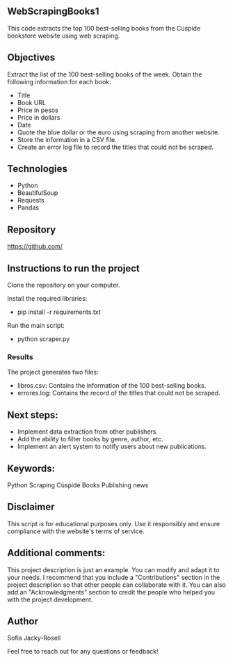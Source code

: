 ## WebScrapingBooks1
This code extracts the top 100 best-selling books from the Cúspide bookstore website using web scraping.

## Objectives 
Extract the list of the 100 best-selling books of the week.
Obtain the following information for each book:

* Title
* Book URL
* Price in pesos
* Price in dollars
* Date
* Quote the blue dollar or the euro using scraping from another website.
* Store the information in a CSV file.
* Create an error log file to record the titles that could not be scraped.

## Technologies

* Python
* BeautifulSoup
* Requests
* Pandas

## Repository
https://github.com/

## Instructions to run the project

Clone the repository on your computer.

Install the required libraries:
* pip install -r requirements.txt

Run the main script:
* python scraper.py

### Results
The project generates two files:

* libros.csv: Contains the information of the 100 best-selling books.
* errores.log: Contains the record of the titles that could not be scraped.

## Next steps:

* Implement data extraction from other publishers.
* Add the ability to filter books by genre, author, etc.
* Implement an alert system to notify users about new publications.


## Keywords:

Python
Scraping
Cúspide
Books
Publishing news

## Disclaimer

This script is for educational purposes only. Use it responsibly and ensure compliance with the website's terms of service.

## Additional comments:

This project description is just an example. You can modify and adapt it to your needs.
I recommend that you include a "Contributions" section in the project description so that other people can collaborate with it.
You can also add an "Acknowledgments" section to credit the people who helped you with the project development.

## Author

Sofía Jacky-Rosell

Feel free to reach out for any questions or feedback!

